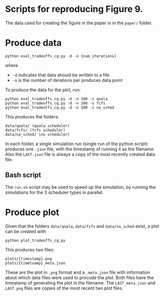 # Scripts for reproducing Figure 9.
The data used for creating the figure in the paper is in the `paper/` folder.

# Produce data

```
python eval_tradeoffs_cq.py -d -n {num_iterations}
```

where
- `-d` indicates that data should be written to a file
- `-n` is the number of iterations per produces data point

To produce the data for the plot, run:

```
python eval_tradeoffs_cq.py -d -n 100 -s qoala
python eval_tradeoffs_cq.py -d -n 100 -s fcfs
python eval_tradeoffs_cq.py -d -n 100 -s no_sched
```

This produces the folders:
```
data/qoala/ (qoala scheduler)
data/fcfs/ (fcfs scheduler)
data/no_sched/ (no scheduler)
```

In each folder, a single simulation run (single run of the python script) produces one `.json` file, with the timestamp of running it as the filename.
Also the `LAST.json` file is always a copy of the most recently created data file.


## Bash script
The `run.sh` script may be used to speed up the simulation, by running the simulations for the 3 scheduler types in parallel.


# Produce plot
Given that the folders `data/qoala`, `data/fcfs` and `data/no_sched` exist, a plot can be created with

```
python plot_tradeoffs_cq.py
```

This produces two files:

```
plots/{timestamp}.png
plots/{timetsamp}_meta.json
```

These are the plot in `.png` format and a `_meta.json` file with information about which data files were used to procude the plot. Both files have the timestamp of generating the plot in the filename. The `LAST_meta.json` and `LAST.png` files are copies of the most recent two plot files.